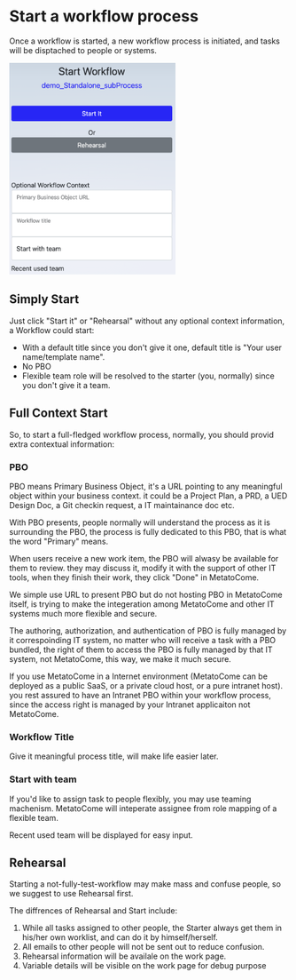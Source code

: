 # Start a workflow process

Once a workflow is started, a new workflow process is initiated, and tasks will be disptached to people or systems.

<img src="../img/start_workflow.png" width="300"/>

## Simply Start

Just click "Start it" or "Rehearsal" without any optional context information, a Workflow could start:

- With a default title since you don't give it one, default title is "Your user name/template name".
- No PBO
- Flexible team role will be resolved to the starter (you, normally) since you don't give it a team.

## Full Context Start

So, to start a full-fledged workflow process, normally, you should provid extra contextual information:

### PBO

PBO means Primary Business Object, it's a URL pointing to any meaningful object within your business context. it could be a Project Plan, a PRD, a UED Design Doc, a Git checkin request, a IT maintainance doc etc.

With PBO presents, people normally will understand the process as it is surrounding the PBO, the process is fully dedicated to this PBO, that is what the word "Primary" means.

When users receive a new work item, the PBO will alwasy be available for them to review. they may discuss it, modify it with the support of other IT tools, when they finish their work, they click "Done" in MetatoCome.

We simple use URL to present PBO but do not hosting PBO in MetatoCome itself, is trying to make the integeration among MetatoCome and other IT systems much more flexible and secure.

The authoring, authorization, and authentication of PBO is fully managed by it correspoinding IT system, no matter who will receive a task with a PBO bundled, the right of them to access the PBO is fully managed by that IT system, not MetatoCome, this way, we make it much secure.

If you use MetatoCome in a Internet environment (MetatoCome can be deployed as a public SaaS, or a private cloud host, or a pure intranet host). you rest assured to have an Intranet PBO within your workflow process, since the access right is managed by your Intranet applicaiton not MetatoCome.

### Workflow Title

Give it meaningful process title, will make life easier later.

### Start with team

If you'd like to assign task to people flexibly, you may use teaming machenism. MetatoCome will inteperate assignee from role mapping of a flexible team.

Recent used team will be displayed for easy input.

## Rehearsal

Starting a not-fully-test-workflow may make mass and confuse people, so we suggest to use Rehearsal first.

The diffrences of Rehearsal and Start include:

1. While all tasks assigned to other people, the Starter always get them in his/her own worklist, and can do it by himself/herself.
2. All emails to other people will not be sent out to reduce confusion.
3. Rehearsal information will be availale on the work page.
4. Variable details will be visible on the work page for debug purpose
